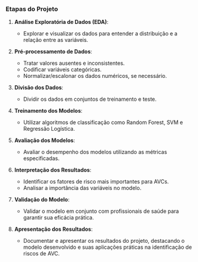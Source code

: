 ### Etapas do Projeto
1. **Análise Exploratória de Dados (EDA)**:
   - Explorar e visualizar os dados para entender a distribuição e a relação entre as variáveis.

2. **Pré-processamento de Dados**:
   - Tratar valores ausentes e inconsistentes.
   - Codificar variáveis categóricas.
   - Normalizar/escalonar os dados numéricos, se necessário.

3. **Divisão dos Dados**:
   - Dividir os dados em conjuntos de treinamento e teste.

4. **Treinamento dos Modelos**:
   - Utilizar algoritmos de classificação como Random Forest, SVM e Regressão Logística.

5. **Avaliação dos Modelos**:
   - Avaliar o desempenho dos modelos utilizando as métricas especificadas.

6. **Interpretação dos Resultados**:
   - Identificar os fatores de risco mais importantes para AVCs.
   - Analisar a importância das variáveis no modelo.

7. **Validação do Modelo**:
   - Validar o modelo em conjunto com profissionais de saúde para garantir sua eficácia prática.

8. **Apresentação dos Resultados**:
   - Documentar e apresentar os resultados do projeto, destacando o modelo desenvolvido e suas aplicações práticas na identificação de riscos de AVC.
